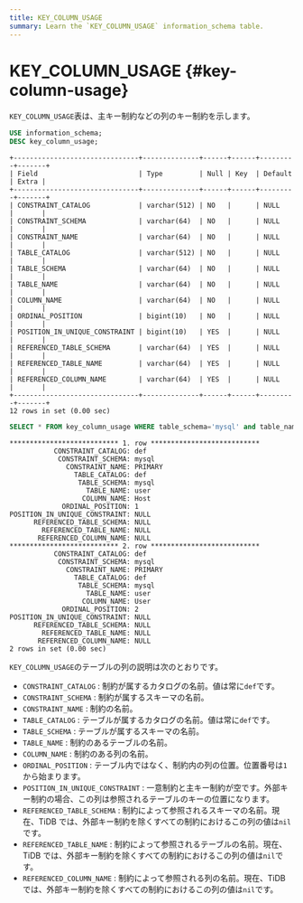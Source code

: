 ```yaml
---
title: KEY_COLUMN_USAGE
summary: Learn the `KEY_COLUMN_USAGE` information_schema table.
---
```


# KEY_COLUMN_USAGE {#key-column-usage}

`KEY_COLUMN_USAGE`表は、主キー制約などの列のキー制約を示します。

```sql
USE information_schema;
DESC key_column_usage;
```

    +-------------------------------+--------------+------+------+---------+-------+
    | Field                         | Type         | Null | Key  | Default | Extra |
    +-------------------------------+--------------+------+------+---------+-------+
    | CONSTRAINT_CATALOG            | varchar(512) | NO   |      | NULL    |       |
    | CONSTRAINT_SCHEMA             | varchar(64)  | NO   |      | NULL    |       |
    | CONSTRAINT_NAME               | varchar(64)  | NO   |      | NULL    |       |
    | TABLE_CATALOG                 | varchar(512) | NO   |      | NULL    |       |
    | TABLE_SCHEMA                  | varchar(64)  | NO   |      | NULL    |       |
    | TABLE_NAME                    | varchar(64)  | NO   |      | NULL    |       |
    | COLUMN_NAME                   | varchar(64)  | NO   |      | NULL    |       |
    | ORDINAL_POSITION              | bigint(10)   | NO   |      | NULL    |       |
    | POSITION_IN_UNIQUE_CONSTRAINT | bigint(10)   | YES  |      | NULL    |       |
    | REFERENCED_TABLE_SCHEMA       | varchar(64)  | YES  |      | NULL    |       |
    | REFERENCED_TABLE_NAME         | varchar(64)  | YES  |      | NULL    |       |
    | REFERENCED_COLUMN_NAME        | varchar(64)  | YES  |      | NULL    |       |
    +-------------------------------+--------------+------+------+---------+-------+
    12 rows in set (0.00 sec)

```sql
SELECT * FROM key_column_usage WHERE table_schema='mysql' and table_name='user';
```

    *************************** 1. row ***************************
               CONSTRAINT_CATALOG: def
                CONSTRAINT_SCHEMA: mysql
                  CONSTRAINT_NAME: PRIMARY
                    TABLE_CATALOG: def
                     TABLE_SCHEMA: mysql
                       TABLE_NAME: user
                      COLUMN_NAME: Host
                 ORDINAL_POSITION: 1
    POSITION_IN_UNIQUE_CONSTRAINT: NULL
          REFERENCED_TABLE_SCHEMA: NULL
            REFERENCED_TABLE_NAME: NULL
           REFERENCED_COLUMN_NAME: NULL
    *************************** 2. row ***************************
               CONSTRAINT_CATALOG: def
                CONSTRAINT_SCHEMA: mysql
                  CONSTRAINT_NAME: PRIMARY
                    TABLE_CATALOG: def
                     TABLE_SCHEMA: mysql
                       TABLE_NAME: user
                      COLUMN_NAME: User
                 ORDINAL_POSITION: 2
    POSITION_IN_UNIQUE_CONSTRAINT: NULL
          REFERENCED_TABLE_SCHEMA: NULL
            REFERENCED_TABLE_NAME: NULL
           REFERENCED_COLUMN_NAME: NULL
    2 rows in set (0.00 sec)

`KEY_COLUMN_USAGE`のテーブルの列の説明は次のとおりです。

-   `CONSTRAINT_CATALOG` : 制約が属するカタログの名前。値は常に`def`です。
-   `CONSTRAINT_SCHEMA` : 制約が属するスキーマの名前。
-   `CONSTRAINT_NAME` : 制約の名前。
-   `TABLE_CATALOG` : テーブルが属するカタログの名前。値は常に`def`です。
-   `TABLE_SCHEMA` : テーブルが属するスキーマの名前。
-   `TABLE_NAME` : 制約のあるテーブルの名前。
-   `COLUMN_NAME` : 制約のある列の名前。
-   `ORDINAL_POSITION` : テーブル内ではなく、制約内の列の位置。位置番号は`1`から始まります。
-   `POSITION_IN_UNIQUE_CONSTRAINT` : 一意制約と主キー制約が空です。外部キー制約の場合、この列は参照されるテーブルのキーの位置になります。
-   `REFERENCED_TABLE_SCHEMA` : 制約によって参照されるスキーマの名前。現在、TiDB では、外部キー制約を除くすべての制約におけるこの列の値は`nil`です。
-   `REFERENCED_TABLE_NAME` : 制約によって参照されるテーブルの名前。現在、TiDB では、外部キー制約を除くすべての制約におけるこの列の値は`nil`です。
-   `REFERENCED_COLUMN_NAME` : 制約によって参照される列の名前。現在、TiDB では、外部キー制約を除くすべての制約におけるこの列の値は`nil`です。
